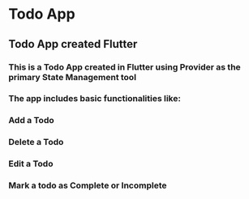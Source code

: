 # Todo App

## Todo App created Flutter

### This is a Todo App created in Flutter using Provider as the primary State Management tool
### The app includes basic functionalities like:
### Add a Todo
### Delete a Todo
### Edit a Todo
### Mark a todo as Complete or Incomplete
